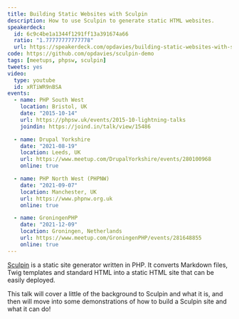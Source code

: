 ```yaml
---
title: Building Static Websites with Sculpin
description: How to use Sculpin to generate static HTML websites.
speakerdeck:
  id: 6c9c4be1a1344f1291ff13a391674a66
  ratio: "1.77777777777778"
  url: https://speakerdeck.com/opdavies/building-static-websites-with-sculpin
code: https://github.com/opdavies/sculpin-demo
tags: [meetups, phpsw, sculpin]
tweets: yes
video:
  type: youtube
  id: xRTiWR9nBSA
events:
  - name: PHP South West
    location: Bristol, UK
    date: "2015-10-14"
    url: https://phpsw.uk/events/2015-10-lightning-talks
    joindin: https://joind.in/talk/view/15486

  - name: Drupal Yorkshire
    date: "2021-08-19"
    location: Leeds, UK
    url: https://www.meetup.com/DrupalYorkshire/events/280100968
    online: true

  - name: PHP North West (PHPNW)
    date: "2021-09-07"
    location: Manchester, UK
    url: https://www.phpnw.org.uk
    online: true

  - name: GroningenPHP
    date: "2021-12-09"
    location: Groningen, Netherlands
    url: https://www.meetup.com/GroningenPHP/events/281648855
    online: true
---
```


[Sculpin][0] is a static site generator written in PHP. It converts Markdown
files, Twig templates and standard HTML into a static HTML site that can be
easily deployed.

This talk will cover a little of the background to Sculpin and what it is, and
then will move into some demonstrations of how to build a Sculpin site and what
it can do!

[0]: http://sculpin.io
[1]: https://opdavies.github.io/slides-phpsw-sculpin

